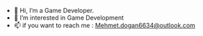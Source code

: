 - 👋 Hi, I’m a Game Developer.
- 👀 I’m interested in Game Development
- 📫 if you want to reach me : Mehmet.dogan6634@outlook.com

<!---
mmtdgn/mmtdgn is a ✨ special ✨ repository because its `README.md` (this file) appears on your GitHub profile.
You can click the Preview link to take a look at your changes.
--->
